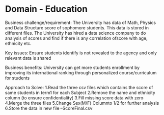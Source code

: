# Domain - Education


Business challenge/requirement:
The University has data of Math, Physics and Data Structure  score of sophomore students. This data is stored in different files. The University has hired a data science company to do analysis of scores and find if there is any correlation ofscore with age, ethnicity etc.

Key issues:
Ensure students identify is not revealed to the agency and only relevant data is shared

Business benefits:
University can get more students enrollment by improving its international ranking through personalized course/curriculum for students

Approach to Solve:
1.Read the three csv files which contains the score of same students in term1 for each Subject
2.Remove the name and ethnicity column (to ensure confidentiality)
3.Fill missing score data with zero
4.Merge the three files
5.Change Sex(M/F) Columnto 1/2 for further analysis
6.Store the data in new file –ScoreFinal.csv

